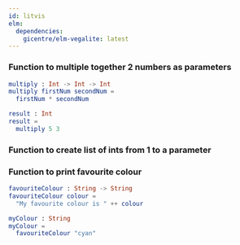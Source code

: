 ```yaml
---
id: litvis
elm:
  dependencies:
    gicentre/elm-vegalite: latest
---
```


### Function to multiple together 2 numbers as parameters

```elm {l}
multiply : Int -> Int -> Int
multiply firstNum secondNum =
  firstNum * secondNum
```

```elm {l, raw}
result : Int
result =
  multiply 5 3
```

### Function to create list of ints from 1 to a parameter

<!-- ```elm {l}
listOfInts : Int -> Int
listOfInts =
-- needs a loop
``` -->

### Function to print favourite colour

```elm {l}
favouriteColour : String -> String
favouriteColour colour =
  "My favourite colour is " ++ colour
```

```elm {l, raw}
myColour : String
myColour =
  favouriteColour "cyan"
```
